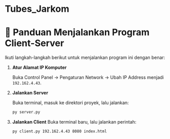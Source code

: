 # Tubes_Jarkom

# 📡 Panduan Menjalankan Program Client-Server

Ikuti langkah-langkah berikut untuk menjalankan program ini dengan benar:

1. **Atur Alamat IP Komputer**

   Buka Control Panel → Pengaturan Network → Ubah IP Address menjadi `192.162.4.43`.

2. **Jalankan Server**

   Buka terminal, masuk ke direktori proyek, lalu jalankan:

   ```bash
   py server.py

3. **Jalankan Client**
   Buka terminal baru, lalu jalankan perintah:
    ```bash
   py client.py 192.162.4.43 8080 index.html
